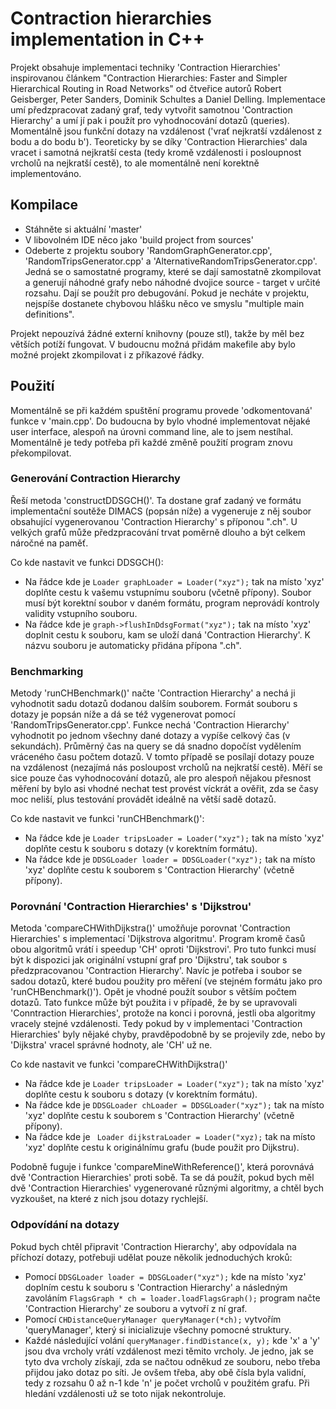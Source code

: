 Contraction hierarchies implementation in C++
=============================================

Projekt obsahuje implementaci techniky 'Contraction Hierarchies' inspirovanou článkem "Contraction Hierarchies: Faster and Simpler Hierarchical
Routing in Road Networks" od čtveřice autorů Robert Geisberger, Peter Sanders, Dominik Schultes a Daniel Delling. Implementace umí předzpracovat
zadaný graf, tedy vytvořit samotnou 'Contraction Hierarchy' a umí jí pak i použít pro vyhodnocování dotazů (queries). Momentálně jsou funkční
dotazy na vzdálenost ('vrať nejkratší vzdálenost z bodu a do bodu b'). Teoreticky by se díky 'Contraction Hierarchies' dala vracet i samotná
nejkratší cesta (tedy kromě vzdálenosti i posloupnost vrcholů na nejkratší cestě), to ale momentálně není korektně implementováno.

Kompilace
---------
- Stáhněte si aktuální 'master'
- V libovolném IDE něco jako 'build project from sources'
- Odeberte z projektu soubory 'RandomGraphGenerator.cpp', 'RandomTripsGenerator.cpp' a 'AlternativeRandomTripsGenerator.cpp'. Jedná se o samostatné programy, které se dají samostatně zkompilovat a generují náhodné grafy nebo náhodné dvojice source - target v určité rozsahu. Dají se použít pro debugování. Pokud je necháte v projektu, nejspíše dostanete chybovou hlášku něco ve smyslu "multiple main definitions".

Projekt nepouzívá žádné externí knihovny (pouze stl), takže by měl bez větších potíží fungovat. V budoucnu možná přidám makefile aby bylo možné projekt zkompilovat i z příkazové řádky.

Použití
-------
Momentálně se při každém spuštění programu provede 'odkomentovaná' funkce v 'main.cpp'. Do budoucna by bylo vhodné implementovat nějaké user interface, alespoň na úrovni command line, ale to jsem nestíhal. Momentálně je tedy potřeba při každé změně použití program znovu překompilovat.

### Generování Contraction Hierarchy
Řeší metoda 'constructDDSGCH()'. Ta dostane graf zadaný ve formátu implementační soutěže DIMACS (popsán níže) a vygeneruje z něj soubor obsahující vygenerovanou 'Contraction Hierarchy' s příponou ".ch". U velkých grafů může předzpracování trvat poměrně dlouho a být celkem náročné na paměť.

Co kde nastavit ve funkci DDSGCH():
- Na řádce kde je `Loader graphLoader = Loader("xyz");` tak na místo 'xyz' doplňte cestu k vašemu vstupnímu souboru (včetně přípony). Soubor musí být korektní soubor v daném formátu, program neprovádí kontroly validity vstupního souboru.
- Na řádce kde je `graph->flushInDdsgFormat("xyz");` tak na místo 'xyz' doplnit cestu k souboru, kam se uloží daná 'Contraction Hierarchy'. K názvu souboru je automaticky přidána přípona ".ch".

### Benchmarking
Metody 'runCHBenchmark()' načte 'Contraction Hierarchy' a nechá ji vyhodnotit sadu dotazů dodanou dalším souborem. Formát souboru s dotazy je popsán níže a dá se též vygenerovat pomocí 'RandomTripsGenerator.cpp'. Funkce nechá 'Contraction Hierarchy' vyhodnotit po jednom všechny dané dotazy a vypíše celkový čas (v sekundách). Průměrný čas na query se dá snadno dopočíst vydělením vráceného času počtem dotazů. V tomto případě se posílají dotazy pouze na vzdálenost (nezajímá nás posloupost vrcholů na nejkratší cestě). 
Měří se sice pouze čas vyhodnocování dotazů, ale pro alespoň nějakou přesnost měření by bylo asi vhodné nechat test provést víckrát a ověřit, zda se časy moc neliší, plus testování provádět ideálně na větší sadě dotazů.

Co kde nastavit ve funkci 'runCHBenchmark()':
- Na řádce kde je `Loader tripsLoader = Loader("xyz");` tak na místo 'xyz' doplňte cestu k souboru s dotazy (v korektním formátu).
- Na řádce kde je `DDSGLoader loader = DDSGLoader("xyz");` tak na místo 'xyz' doplňte cestu k souborem s 'Contraction Hierarchy' (včetně přípony).

### Porovnání 'Contraction Hierarchies' s 'Dijkstrou'
Metoda 'compareCHWithDijkstra()' umožňuje porovnat 'Contraction Hierarchies' s implementací 'Dijkstrova algoritmu'. Program kromě časů obou algoritmů vrátí i speedup 'CH' oproti 'Dijkstrovi'. Pro tuto funkci musí být k dispozici jak originální vstupní graf pro 'Dijkstru', tak soubor s předzpracovanou 'Contraction Hierarchy'.
Navíc je potřeba i soubor se sadou dotazů, které budou použity pro měření (ve stejném formátu jako pro 'runCHBenchmark()'). Opět je vhodné použít soubor s větším počtem dotazů. Tato funkce může být použita i v případě, že by se upravovali 'Conntraction Hierarchies', protože na konci i porovná, jestli oba algoritmy vracely stejné vzdálenosti. Tedy pokud by v implementaci 'Contraction Hierarchies' byly nějaké chyby, pravděpodobně by se projevily zde, nebo by 'Dijkstra' vracel správné hodnoty, ale 'CH' už ne.

Co kde nastavit ve funkci 'compareCHWithDijkstra()'
- Na řádce kde je `Loader tripsLoader = Loader("xyz");` tak na místo 'xyz' doplňte cestu k souboru s dotazy (v korektním formátu).
- Na řádce kde je `DDSGLoader chLoader = DDSGLoader("xyz");` tak na místo 'xyz' doplňte cestu k souborem s 'Contraction Hierarchy' (včetně přípony).
- Na řádce kde je ` Loader dijkstraLoader = Loader("xyz);` tak na místo 'xyz' doplňte cestu k originálnímu grafu (bude použit pro Dijkstru).
 

Podobně fuguje i funkce 'compareMineWithReference()', která porovnává dvě 'Contraction Hierarchies' proti sobě. Ta se dá použít, pokud bych měl dvě 'Contraction Hierarchies' vygenerované různými algoritmy, a chtěl bych vyzkoušet, na které z nich jsou dotazy rychlejší.

### Odpovídání na dotazy
Pokud bych chtěl připravit 'Contraction Hierarchy', aby odpovídala na příchozí dotazy, potřebuji udělat pouze několik jednoduchých kroků:
- Pomocí `DDSGLoader loader = DDSGLoader("xyz");` kde na místo 'xyz' doplním cestu k souboru s 'Contraction Hierarchy' a následným zavoláním `FlagsGraph * ch = loader.loadFlagsGraph();` program načte 'Contraction Hierarchy' ze souboru a vytvoří z ní graf.
- Pomocí `CHDistanceQueryManager queryManager(*ch);` vytvořím 'queryManager', který si inicializuje všechny pomocné struktury.
- Každé následující volání `queryManager.findDistance(x, y);` kde 'x' a 'y' jsou dva vrcholy vrátí vzdálenost mezi těmito vrcholy. Je jedno, jak se tyto dva vrcholy získají, zda se načtou odněkud ze souboru, nebo třeba přijdou jako dotaz po síti. Je ovšem třeba, aby obě čísla byla validní, tedy z rozsahu 0 až n-1 kde 'n' je počet vrcholů v použitém grafu. Při hledání vzdálenosti už se toto nijak nekontroluje.